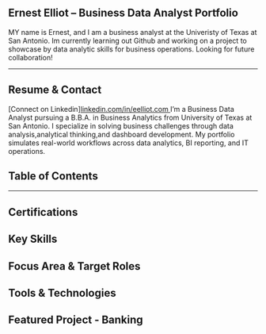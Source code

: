 ## Ernest Elliot – Business Data Analyst Portfolio

MY name is Ernest, and I am a business analyst at the Univeristy of Texas at San Antonio. 
Im currently learning out Github and working on a project to showcase by data analytic skills for business operations. Looking for future collaboration!

---
## Resume & Contact 
[Connect on Linkedin][linkedin.com/in/eelliot.com ](url)
I’m a Business Data Analyst pursuing a B.B.A. in Business Analytics from University of Texas at San Antonio. I specialize in solving business challenges through data analysis,analytical thinking,and dashboard development.
My portfolio simulates real-world workflows across data analytics, BI reporting, and IT operations.

## Table of Contents

___
## Certifications 

## Key Skills

## Focus Area & Target Roles

## Tools & Technologies 

## Featured Project - Banking 

